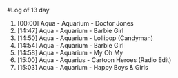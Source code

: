 #Log of 13 day

1. [00:00] Aqua - Aquarium - Doctor Jones
1. [14:47] Aqua - Aquarium - Barbie Girl
1. [14:50] Aqua - Aquarium - Lollipop (Candyman)
1. [14:54] Aqua - Aquarium - Barbie Girl
1. [14:58] Aqua - Aquarium - My Oh My
1. [15:00] Aqua - Aquarius - Cartoon Heroes (Radio Edit)
1. [15:03] Aqua - Aquarium - Happy Boys & Girls
